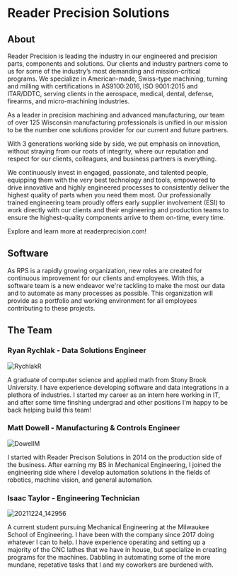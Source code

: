 # Reader Precision Solutions

## About
Reader Precision is leading the industry in our engineered and precision parts, components and solutions. Our clients and industry partners come to us for some of the industry’s most demanding and mission-critical programs. We specialize in American-made, Swiss-type machining, turning and milling with certifications in AS9100:2016, ISO 9001:2015 and ITAR/DDTC, serving clients in the aerospace, medical, dental, defense, firearms, and micro-machining industries.

As a leader in precision machining and advanced manufacturing, our team of over 125 Wisconsin manufacturing professionals is unified in our mission to be the number one solutions provider for our current and future partners. 

With 3 generations working side by side, we put emphasis on innovation, without straying from our roots of integrity, where our reputation and respect for our clients, colleagues, and business partners is everything.

We continuously invest in engaged, passionate, and talented people, equipping them with the very best technology and tools, empowered to drive innovative and highly engineered processes to consistently deliver the highest quality of parts when you need them most. Our professionally trained engineering team proudly offers early supplier involvement (ESI) to work directly with our clients and their engineering and production teams to ensure the highest-quality components arrive to them on-time, every time. 

Explore and learn more at readerprecision.com!

## Software
As RPS is a rapidly growing organization, new roles are created for continuous improvement for our clients and employees. With this, a software team is a new endeavor we're tackling to make the most our data and to automate as many processes as possible. This organization will provide as a portfolio and working environment for all employees contributing to these projects. 

## The Team
### Ryan Rychlak - Data Solutions Engineer
![RychlakR](https://github.com/user-attachments/assets/a53cf26f-3181-4d7b-8238-33eb7de74b7c)

A graduate of computer science and applied math from Stony Brook University. I have experience developing software and data integrations in a plethora of industries. I started my career as an intern here working in IT, and after some time finshing undergrad and other positions I'm happy to be back helping build this team!

### Matt Dowell - Manufacturing & Controls Engineer
![DowellM](https://github.com/user-attachments/assets/6e51ad52-9f90-49a7-849c-8b025c668551)

I started with Reader Precison Solutions in 2014 on the production side of the business. After earning my BS in Mechanical Engineering, I joined the engineering side where I develop automation solutions in the fields of robotics, machine vision, and general automation.

### Isaac Taylor - Engineering Technician
![20211224_142956](https://github.com/user-attachments/assets/3493a18f-9218-45eb-b7c7-463cc41264fe)

A current student pursuing Mechanical Engineering at the Milwaukee School of Engineering. I have been with the company since 2017 doing whatever I can to help. I have experience operating and setting up a majority of the CNC lathes that we have in house, but specialize in creating programs for the machines. Dabbling in automating some of the more mundane, repetative tasks that I and my coworkers are burdened with.
